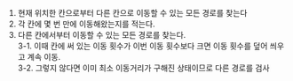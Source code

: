 1. 현재 위치한 칸으로부터 다른 칸으로 이동할 수 있는 모든 경로를 찾는다<br/>
2. 각 칸에 몇 번 만에 이동해왔는지를 적는다.<br/>
3. 다른 칸에서부터 이동할 수 있는 모든 경로를 찾는다.<br/>
3-1. 이때 칸에 써 있는 이동 횟수가 이번 이동 횟수보다 크면 이동 횟수를 덮어 씌우고 계속 이동.<br/>
3-2. 그렇지 않다면 이미 최소 이동거리가 구해진 상태이므로 다른 경로를 검사
